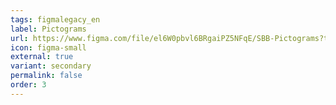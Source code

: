 ```yaml
---
tags: figmalegacy_en
label: Pictograms
url: https://www.figma.com/file/el6W0pbvl6BRgaiPZ5NFqE/SBB-Pictograms?t=pwg42Xg69vCDcyng-1
icon: figma-small
external: true
variant: secondary
permalink: false
order: 3
---
```




